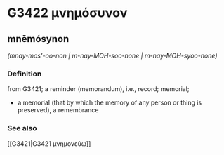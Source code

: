 # G3422 μνημόσυνον

## mnēmósynon

_(mnay-mos'-oo-non | m-nay-MOH-soo-none | m-nay-MOH-syoo-none)_

### Definition

from G3421; a reminder (memorandum), i.e., record; memorial; 

- a memorial (that by which the memory of any person or thing is preserved), a remembrance

### See also

[[G3421|G3421 μνημονεύω]]
